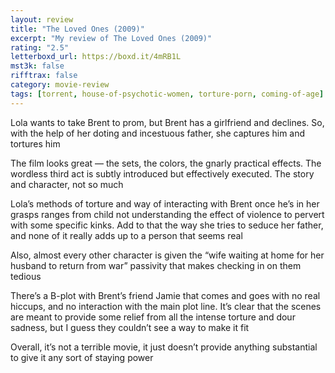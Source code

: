 ```yaml
---
layout: review
title: "The Loved Ones (2009)"
excerpt: "My review of The Loved Ones (2009)"
rating: "2.5"
letterboxd_url: https://boxd.it/4mRB1L
mst3k: false
rifftrax: false
category: movie-review
tags: [torrent, house-of-psychotic-women, torture-porn, coming-of-age]
---
```


Lola wants to take Brent to prom, but Brent has a girlfriend and declines. So, with the help of her doting and incestuous father, she captures him and tortures him

The film looks great — the sets, the colors, the gnarly practical effects. The wordless third act is subtly introduced but effectively executed. The story and character, not so much

Lola’s methods of torture and way of interacting with Brent once he’s in her grasps ranges from child not understanding the effect of violence to pervert with some specific kinks. Add to that the way she tries to seduce her father, and none of it really adds up to a person that seems real

Also, almost every other character is given the “wife waiting at home for her husband to return from war” passivity that makes checking in on them tedious

There’s a B-plot with Brent’s friend Jamie that comes and goes with no real hiccups, and no interaction with the main plot line. It’s clear that the scenes are meant to provide some relief from all the intense torture and dour sadness, but I guess they couldn’t see a way to make it fit

Overall, it’s not a terrible movie, it just doesn’t provide anything substantial to give it any sort of staying power
